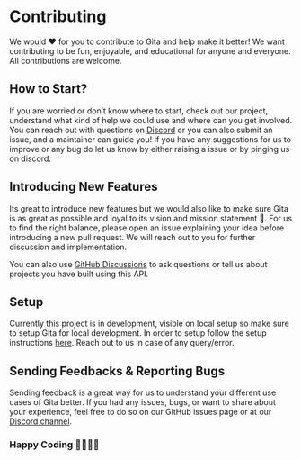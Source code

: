 # Contributing

We would ❤️ for you to contribute to Gita and help make it better! We want contributing to be fun, enjoyable, and educational for anyone and everyone.
All contributions are welcome.

## How to Start?

If you are worried or don’t know where to start, check out our project, understand what kind of help we could use and where can you get involved.
You can reach out with questions on [Discord](https://discord.gg/gX8dstApZX) or you can also submit an issue, and a maintainer can guide you!
If you have any suggestions for us to improve or any bug do let us know by either raising a issue or by pinging us on discord.

## Introducing New Features

Its great to introduce new features but we would also like to make sure Gita is as great as possible and loyal to its vision and mission statement 🙏.
For us to find the right balance, please open an issue explaining your idea before introducing a new pull request. We will reach out to you for further discussion and implementation.

You can also use [GitHub Discussions](https://github.com/gita/bhagavad-gita-api/discussions) to ask questions or tell us about projects you have built using this API.

## Setup

Currently this project is in development, visible on local setup so make sure to setup Gita for local development.
In order to setup follow the setup instructions [here](https://github.com/gita/bg-frontend/blob/main/README.md). Reach out to us in case of any query/error.

## Sending Feedbacks & Reporting Bugs

Sending feedback is a great way for us to understand your different use cases of Gita better.
If you had any issues, bugs, or want to share about your experience, feel free to do so on our GitHub issues page or at our [Discord channel](https://discord.gg/gX8dstApZX).

### Happy Coding 👩‍💻👩‍💻
